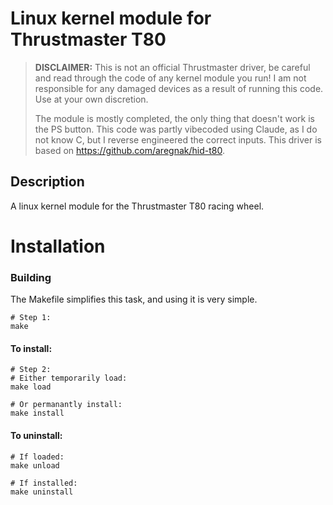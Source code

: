# Linux kernel module for Thrustmaster T80

> **DISCLAIMER:** This is not an official Thrustmaster driver,
> be careful and read through the code of any kernel module you run!
> I am not responsible for any damaged devices as a result of running
> this code. Use at your own discretion.
> 
> The module is mostly completed, the only thing that doesn't work is the PS button.
> This code was partly vibecoded using Claude, as I do not know C, but I reverse engineered the correct inputs.
> This driver is based on https://github.com/aregnak/hid-t80.

## Description

A linux kernel module for the Thrustmaster T80 racing wheel. 


# Installation

### Building
The Makefile simplifies this task, and using it is very simple.
```shell
# Step 1:
make
```
#### To install:
```shell
# Step 2:
# Either temporarily load:
make load

# Or permanantly install:
make install
```
#### To uninstall:
```shell
# If loaded:
make unload

# If installed:
make uninstall
```
